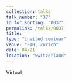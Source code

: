 ```yaml
---
collection: talks
talk_number: "37"
id_for_sorting: "0037"
permalink: /talks/0037
title:  
type: "invited seminar"
venue: "ETH, Zurich"
date: 04/21
location: "Switzerland"
---
```


Virtual
